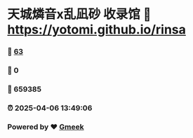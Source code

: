 # 天城燐音x乱凪砂 收录馆 :link: https://yotomi.github.io/rinsa 
### :page_facing_up: [63](https://yotomi.github.io/rinsa/tag.html) 
### :speech_balloon: 0 
### :hibiscus: 659385 
### :alarm_clock: 2025-04-06 13:49:06 
### Powered by :heart: [Gmeek](https://github.com/Meekdai/Gmeek)
